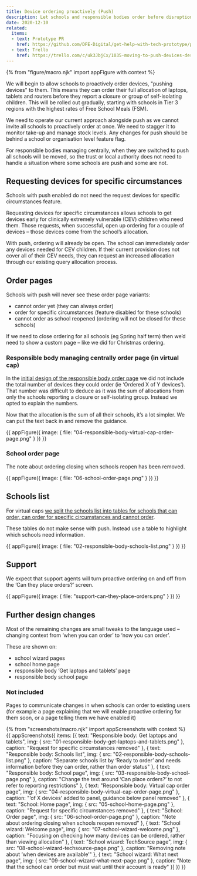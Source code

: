 ```yaml
---
title: Device ordering proactively (Push)
description: Let schools and responsible bodies order before disruption is reported
date: 2020-12-10
related:
  items:
  - text: Prototype PR
    href: https://github.com/DFE-Digital/get-help-with-tech-prototype/pull/28
  - text: Trello
    href: https://trello.com/c/uk3JbjCx/1035-moving-to-push-devices-design-spike
---
```

{% from "figure/macro.njk" import appFigure with context %}

We will begin to allow schools to proactively order devices, "pushing devices" to them. This means they can order their full allocation of laptops, tablets and routers before they report a closure or group of self-isolating children. This will be rolled out gradually, starting with schools in Tier 3 regions with the highest rates of Free School Meals (FSM).

We need to operate our current approach alongside push as we cannot invite all schools to proactively order at once. We need to stagger it to monitor take-up and manage stock levels. Any changes for push should be behind a school or organisation level feature flag.

For responsible bodies managing centrally, when they are switched to push all schools will be moved, so the trust or local authority does not need to handle a situation where some schools are push and some are not.

## Requesting devices for specific circumstances

Schools with push enabled do not need the request devices for specific circumstances feature.

Requesting devices for specific circumstances allows schools to get devices early for clinically extremely vulnerable (CEV) children who need them. Those requests, when successful, open up ordering for a couple of devices – those devices come from the school’s allocation.

With push, ordering will already be open. The school can immediately order any devices needed for CEV children. If their current provision does not cover all of their CEV needs, they can request an increased allocation through our existing query allocation process.

## Order pages

Schools with push will never see these order page variants:

- cannot order yet (they can always order)
- order for specific circumstances (feature disabled for these schools)
- cannot order as school reopened (ordering will not be closed for these schools)

If we need to close ordering for all schools (eg Spring half term) then we’d need to show a custom page – like we did for Christmas ordering.

### Responsible body managing centrally order page (in virtual cap)

In the [initial design of the responsible body order page](/rbs-ordering-for-groups-of-schools-iteration/#order-devices) we did not include the total number of devices they could order (ie ‘Ordered X of Y devices’). That number was difficult to deduce as it was the sum of allocations from only the schools reporting a closure or self-isolating group. Instead we opted to explain the numbers.

Now that the allocation is the sum of all their schools, it’s a lot simpler. We can put the text back in and remove the guidance.

{{ appFigure({ image: { file: "04-responsible-body-virtual-cap-order-page.png" } }) }}

### School order page

The note about ordering closing when schools reopen has been removed.

{{ appFigure({ image: { file: "06-school-order-page.png" } }) }}

## Schools list

For virtual caps [we split the schools list into tables for schools that can order, can order for specific circumstances and cannot order](/rbs-ordering-for-groups-of-schools-iteration/#schools-list).

These tables do not make sense with push. Instead use a table to highlight which schools need information.

{{ appFigure({ image: { file: "02-responsible-body-schools-list.png" } }) }}

## Support

We expect that support agents will turn proactive ordering on and off from the ‘Can they place orders?’ screen.

{{ appFigure({ image: { file: "support-can-they-place-orders.png" } }) }}

## Further design changes

Most of the remaining changes are small tweaks to the language used – changing context from ‘when you can order’ to ‘now you can order’.

These are shown on:

- school wizard pages
- school home page
- responsible body ‘Get laptops and tablets’ page
- responsible body school page

### Not included

Pages to communicate changes in when schools can order to existing users (for example a page explaining that we will enable proactive ordering for them soon, or a page telling them we have enabled it)


{% from "screenshots/macro.njk" import appScreenshots with context %}
{{ appScreenshots({
  items: [{
      text: "Responsible body: Get laptops and tablets",
      img: { src: "01-responsible-body-get-laptops-and-tablets.png" },
      caption: "Request for specific circumstances removed"
    }, {
      text: "Responsible body: Schools list",
      img: { src: "02-responsible-body-schools-list.png" },
      caption: "Separate schools list by ‘Ready to order’ and needs information before they can order, rather than order status"
    }, {
      text: "Responsible body: School page",
      img: { src: "03-responsible-body-school-page.png" },
      caption: "Change the text around ‘Can place orders?’ to not refer to reporting restrictions"
    }, {
      text: "Responsible body: Virtual cap order page",
      img: { src: "04-responsible-body-virtual-cap-order-page.png" },
      caption: "‘of X devices’ added to panel, guidance below panel removed"
    }, {
      text: "School: Home page",
      img: { src: "05-school-home-page.png" },
      caption: "Request for specific circumstances removed"
    }, {
      text: "School: Order page",
      img: { src: "06-school-order-page.png" },
      caption: "Note about ordering closing when schools reopen removed"
    }, {
      text: "School wizard: Welcome page",
      img: { src: "07-school-wizard-welcome.png" },
      caption: "Focusing on checking how many devices can be ordered, rather than viewing allocation"
    }, {
      text: "School wizard: TechSource page",
      img: { src: "08-school-wizard-techsource-page.png" },
      caption: "Removing note about ‘when devices are available’"
    }, {
      text: "School wizard: What next page",
      img: { src: "09-school-wizard-what-next-page.png" },
      caption: "Note that the school can order but must wait until their account is ready"
    }]
}) }}
